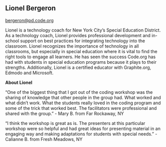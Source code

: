 ## Lionel Bergeron

[bergeron@pd.code.org](mailto:bergeron@pd.code.org)

Lionel is a technology coach for New York City’s Special Education District. As a technology coach, Lionel provides professional development and in-school support on best practices for integrating technology into the classroom. Lionel recognizes the importance of technology in all classrooms, but especially in special education where it is vital to find the right tools to engage all learners. He has seen the success Code.org has had with students in special education programs because it plays to their strengths. Additionally, Lionel is a certified educator with Graphite.org, Edmodo and Microsoft.

**About Lionel**

“One of the biggest thing that I got out of the coding workshop was the sharing of knowledge that other people in the group had. What worked and what didn’t work. What the students really loved in the coding program and some of the trick that worked best. The facilitators were professional and shared with the group.” - Mary B. from Far Rockaway, NY

“I think the workshop is great as is. The presenters at this particular workshop were so helpful and had great ideas for presenting material in an engaging way and making adaptations for students with special needs.” - Calianne B. from Fresh Meadows, NY

